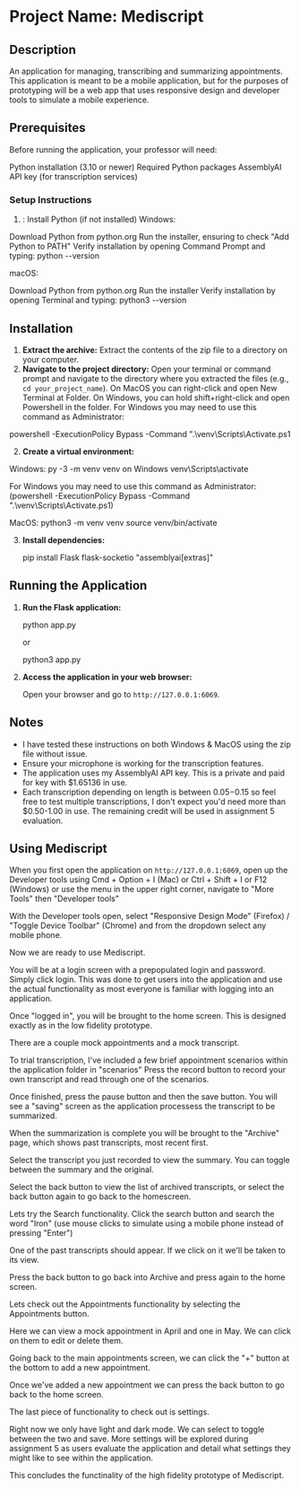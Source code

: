 # Project Name: Mediscript

## Description

An application for managing, transcribing and summarizing appointments.
This application is meant to be a mobile application, but for the purposes of prototyping will be a web app that uses responsive design and developer tools to simulate a mobile experience.

## Prerequisites

Before running the application, your professor will need:

Python installation (3.10 or newer)
Required Python packages
AssemblyAI API key (for transcription services)

### Setup Instructions

1. : Install Python (if not installed)
   Windows:

Download Python from python.org
Run the installer, ensuring to check "Add Python to PATH"
Verify installation by opening Command Prompt and typing: python --version

macOS:

Download Python from python.org
Run the installer
Verify installation by opening Terminal and typing: python3 --version

## Installation

1.  **Extract the archive:** Extract the contents of the zip file to a directory on your computer.
2.  **Navigate to the project directory:** Open your terminal or command prompt and navigate to the directory where you extracted the files (e.g., `cd your_project_name`).
    On MacOS you can right-click and open New Terminal at Folder. On Windows, you can hold shift+right-click and open Powershell in the folder.
    For Windows you may need to use this command as Administrator:

powershell -ExecutionPolicy Bypass -Command ".\venv\Scripts\Activate.ps1

2.  **Create a virtual environment:**

Windows:
py -3 -m venv venv on Windows
venv\Scripts\activate

For Windows you may need to use this command as Administrator:
(powershell -ExecutionPolicy Bypass -Command ".\venv\Scripts\Activate.ps1)

MacOS:
python3 -m venv venv
source venv/bin/activate

3.  **Install dependencies:**

    pip install Flask flask-socketio "assemblyai[extras]"

## Running the Application

1.  **Run the Flask application:**

    python app.py

    or

    python3 app.py

2.  **Access the application in your web browser:**

    Open your browser and go to `http://127.0.0.1:6069`.

## Notes

- I have tested these instructions on both Windows & MacOS using the zip file without issue.
- Ensure your microphone is working for the transcription features.
- The application uses my AssemblyAI API key. This is a private and paid for key with $1.65136 in use.
- Each transcription depending on length is between $0.05-$0.15 so feel free to test multiple transcriptions, I don't expect you'd need more than $0.50-1.00 in use. The remaining credit will be used in assignment 5 evaluation.

## Using Mediscript

When you first open the application on `http://127.0.0.1:6069`, open up the Developer tools using Cmd + Option + I (Mac) or Ctrl + Shift + I or F12 (Windows) or use the menu in the upper right corner, navigate to "More Tools" then "Developer tools"

With the Developer tools open, select "Responsive Design Mode" (Firefox) / "Toggle Device Toolbar" (Chrome) and from the dropdown select any mobile phone.

Now we are ready to use Mediscript.

You will be at a login screen with a prepopulated login and password. Simply click login.
This was done to get users into the application and use the actual functionality as most everyone is familiar with logging into an application.

Once "logged in", you will be brought to the home screen. This is designed exactly as in the low fidelity prototype.

There are a couple mock appointments and a mock transcript.

To trial transcription, I've included a few brief appointment scenarios within the application folder in "scenarios"
Press the record button to record your own transcript and read through one of the scenarios.

Once finished, press the pause button and then the save button. You will see a "saving" screen as the application processess the transcript to be summarized.

When the summarization is complete you will be brought to the "Archive" page, which shows past transcripts, most recent first.

Select the transcript you just recorded to view the summary. You can toggle between the summary and the original.

Select the back button to view the list of archived transcripts, or select the back button again to go back to the homescreen.

Lets try the Search functionality. Click the search button and search the word "Iron" (use mouse clicks to simulate using a mobile phone instead of pressing "Enter")

One of the past transcripts should appear. If we click on it we'll be taken to its view.

Press the back button to go back into Archive and press again to the home screen.

Lets check out the Appointments functionality by selecting the Appointments button.

Here we can view a mock appointment in April and one in May. We can click on them to edit or delete them.

Going back to the main appointments screen, we can click the "+" button at the bottom to add a new appointment.

Once we've added a new appointment we can press the back button to go back to the home screen.

The last piece of functionality to check out is settings.

Right now we only have light and dark mode. We can select to toggle between the two and save.
More settings will be explored during assignment 5 as users evaluate the application and detail what settings they might like to see within the application.

This concludes the functinality of the high fidelity prototype of Mediscript.
